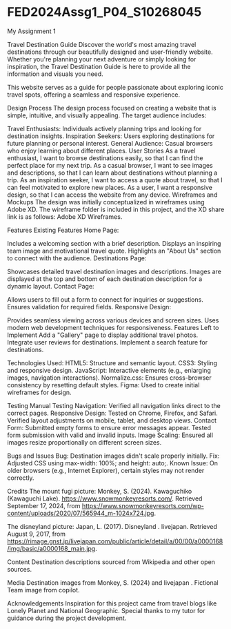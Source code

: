 # FED2024Assg1_P04_S10268045
My Assignment 1 


Travel Destination Guide
Discover the world's most amazing travel destinations through our beautifully designed and user-friendly website. Whether you're planning your next adventure or simply looking for inspiration, the Travel Destination Guide is here to provide all the information and visuals you need.

This website serves as a guide for people passionate about exploring iconic travel spots, offering a seamless and responsive experience.

Design Process
The design process focused on creating a website that is simple, intuitive, and visually appealing. The target audience includes:

Travel Enthusiasts: Individuals actively planning trips and looking for destination insights.
Inspiration Seekers: Users exploring destinations for future planning or personal interest.
General Audience: Casual browsers who enjoy learning about different places.
User Stories
As a travel enthusiast, I want to browse destinations easily, so that I can find the perfect place for my next trip.
As a casual browser, I want to see images and descriptions, so that I can learn about destinations without planning a trip.
As an inspiration seeker, I want to access a quote about travel, so that I can feel motivated to explore new places.
As a user, I want a responsive design, so that I can access the website from any device.
Wireframes and Mockups
The design was initially conceptualized in wireframes using Adobe XD. The wireframe folder is included in this project, and the XD share link is as follows: Adobe XD Wireframes.

Features
Existing Features
Home Page:

Includes a welcoming section with a brief description.
Displays an inspiring team image and motivational travel quote.
Highlights an "About Us" section to connect with the audience.
Destinations Page:

Showcases detailed travel destination images and descriptions.
Images are displayed at the top and bottom of each destination description for a dynamic layout.
Contact Page:

Allows users to fill out a form to connect for inquiries or suggestions.
Ensures validation for required fields.
Responsive Design:

Provides seamless viewing across various devices and screen sizes.
Uses modern web development techniques for responsiveness.
Features Left to Implement
Add a "Gallery" page to display additional travel photos.
Integrate user reviews for destinations.
Implement a search feature for destinations.


Technologies Used:
HTML5: Structure and semantic layout.
CSS3: Styling and responsive design.
JavaScript: Interactive elements (e.g., enlarging images, navigation interactions).
Normalize.css: Ensures cross-browser consistency by resetting default styles.
Figma: Used to create initial wireframes for design.


Testing
Manual Testing
Navigation:
Verified all navigation links direct to the correct pages.
Responsive Design:
Tested on Chrome, Firefox, and Safari.
Verified layout adjustments on mobile, tablet, and desktop views.
Contact Form:
Submitted empty forms to ensure error messages appear.
Tested form submission with valid and invalid inputs.
Image Scaling:
Ensured all images resize proportionally on different screen sizes.




Bugs and Issues
Bug: Destination images didn't scale properly initially.
Fix: Adjusted CSS using max-width: 100%; and height: auto;.
Known Issue: On older browsers (e.g., Internet Explorer), certain styles may not render correctly.


Credits
The mount fugi picture: Monkey, S. (2024). Kawaguchiko (Kawaguchi Lake). https://www.snowmonkeyresorts.com/. Retrieved September 17, 2024, from https://www.snowmonkeyresorts.com/wp-content/uploads/2020/07/565944_m-1024x724.jpg. 

The disneyland picture: Japan, L. (2017). Disneyland . livejapan. Retrieved August 9, 2017, from https://rimage.gnst.jp/livejapan.com/public/article/detail/a/00/00/a0000168/img/basic/a0000168_main.jpg. 


Content
Destination descriptions sourced from Wikipedia and other open sources.


Media
Destination images from Monkey, S. (2024) and livejapan .
Fictional Team image from copilot.


Acknowledgements
Inspiration for this project came from travel blogs like Lonely Planet and National Geographic.
Special thanks to my tutor for guidance during the project development.